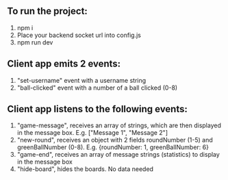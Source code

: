 ## To run the project:

1. npm i
2. Place your backend socket url into config.js
3. npm run dev

## Client app emits 2 events:

1. "set-username" event with a username string
2. "ball-clicked" event with a number of a ball clicked (0-8)

## Client app listens to the following events:

1. "game-message", receives an array of strings, which are then displayed in the message box. E.g. ["Message 1", "Message 2"]
2. "new-round", receives an object with 2 fields roundNumber (1-5) and greenBallNumber (0-8).
   E.g. {roundNumber: 1, greenBallNumber: 6}
3. "game-end", receives an array of message strings (statistics) to display in the message box
4. "hide-board", hides the boards. No data needed
